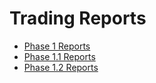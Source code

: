 # Trading Reports


- [Phase 1 Reports](Phase1.md)
- [Phase 1.1 Reports](Phase1.1.md)
- [Phase 1.2 Reports](Phase1.2.md)
